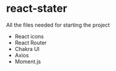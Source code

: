 # react-stater
All the files needed for starting the project

- React icons
- React Router
- Chakra UI
- Axios
- Moment.js
